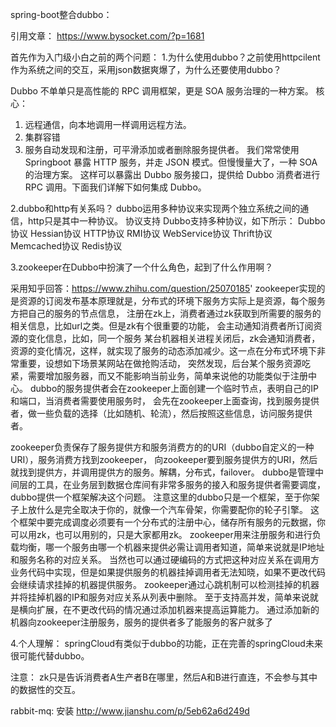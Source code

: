 spring-boot整合dubbo：

引用文章：
https://www.bysocket.com/?p=1681

首先作为入门级小白之前的两个问题：
1.为什么使用dubbo？之前使用httpcilent作为系统之间的交互，采用json数据爽爆了，为什么还要使用dubbo？

Dubbo 不单单只是高性能的 RPC 调用框架，更是 SOA 服务治理的一种方案。
核心：
1. 远程通信，向本地调用一样调用远程方法。
2. 集群容错
3. 服务自动发现和注册，可平滑添加或者删除服务提供者。
我们常常使用 Springboot 暴露 HTTP 服务，并走 JSON 模式。但慢慢量大了，一种 SOA 的治理方案。
这样可以暴露出 Dubbo 服务接口，提供给 Dubbo 消费者进行 RPC 调用。下面我们详解下如何集成 Dubbo。

2.dubbo和http有关系吗？
dubbo运用多种协议来实现两个独立系统之间的通信，http只是其中一种协议。
协议支持
Dubbo支持多种协议，如下所示：
    Dubbo协议
    Hessian协议
    HTTP协议
    RMI协议
    WebService协议
    Thrift协议
    Memcached协议
    Redis协议
    
3.zookeeper在Dubbo中扮演了一个什么角色，起到了什么作用啊？

采用知乎回答：https://www.zhihu.com/question/25070185'
zookeeper实现的是资源的订阅发布基本原理就是，分布式的环境下服务方实际上是资源，每个服务方把自己的服务的节点信息，
注册在zk上，消费者通过zk获取到所需要的服务的相关信息，比如url之类。但是zk有个很重要的功能，
会主动通知消费者所订阅资源的变化信息，比如，同一个服务 某台机器相关进程关闭后，zk会通知消费者，
资源的变化情况，这样，就实现了服务的动态添加减少。这一点在分布式环境下非常重要，设想如下场景某网站在做抢购活动，
突然发现，后台某个服务资源吃紧，需要增加服务器，而又不能影响当前业务，简单来说他的功能类似于注册中心。
dubbo的服务提供者会在zookeeper上面创建一个临时节点，表明自己的IP和端口，当消费者需要使用服务时，
会先在zookeeper上面查询，找到服务提供者，做一些负载的选择（比如随机、轮流），然后按照这些信息，访问服务提供者。

zookeeper负责保存了服务提供方和服务消费方的的URI（dubbo自定义的一种URI），服务消费方找到zookeeper，
向zookeeper要到服务提供方的URI，然后就找到提供方，并调用提供方的服务。解耦，分布式，failover。
dubbo是管理中间层的工具，在业务层到数据仓库间有非常多服务的接入和服务提供者需要调度，dubbo提供一个框架解决这个问题。
注意这里的dubbo只是一个框架，至于你架子上放什么是完全取决于你的，就像一个汽车骨架，你需要配你的轮子引擎。
这个框架中要完成调度必须要有一个分布式的注册中心，储存所有服务的元数据，你可以用zk，也可以用别的，只是大家都用zk。
zookeeper用来注册服务和进行负载均衡，哪一个服务由哪一个机器来提供必需让调用者知道，简单来说就是IP地址和服务名称的对应关系。
当然也可以通过硬编码的方式把这种对应关系在调用方业务代码中实现，但是如果提供服务的机器挂掉调用者无法知晓，如果不更改代码会继续请求挂掉的机器提供服务。
zookeeper通过心跳机制可以检测挂掉的机器并将挂掉机器的IP和服务对应关系从列表中删除。
至于支持高并发，简单来说就是横向扩展，在不更改代码的情况通过添加机器来提高运算能力。
通过添加新的机器向zookeeper注册服务，服务的提供者多了能服务的客户就多了

4.个人理解：
springCloud有类似于dubbo的功能，正在完善的springCloud未来很可能代替dubbo。

注意：
zk只是告诉消费者A生产者B在哪里，然后A和B进行直连，不会参与其中的数据性的交互。


rabbit-mq:
安装
http://www.jianshu.com/p/5eb62a6d249d

